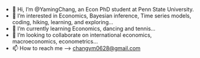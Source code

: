 - 👋 Hi, I’m @YamingChang, an Econ PhD student at Penn State University.
- 👀 I’m interested in Economics, Bayesian inference, Time series models, coding, hiking, learning, and exploring...
- 🌱 I’m currently learning Economics, dancing and tennis...
- 💞️ I’m looking to collaborate on international economics, macroeconomics, econometrics...
- 📫 How to reach me --> changym0628@gmail.com

<!---
YamingChang/YamingChang is a ✨ special ✨ repository because its `README.md` (this file) appears on your GitHub profile.
You can click the Preview link to take a look at your changes.
--->
